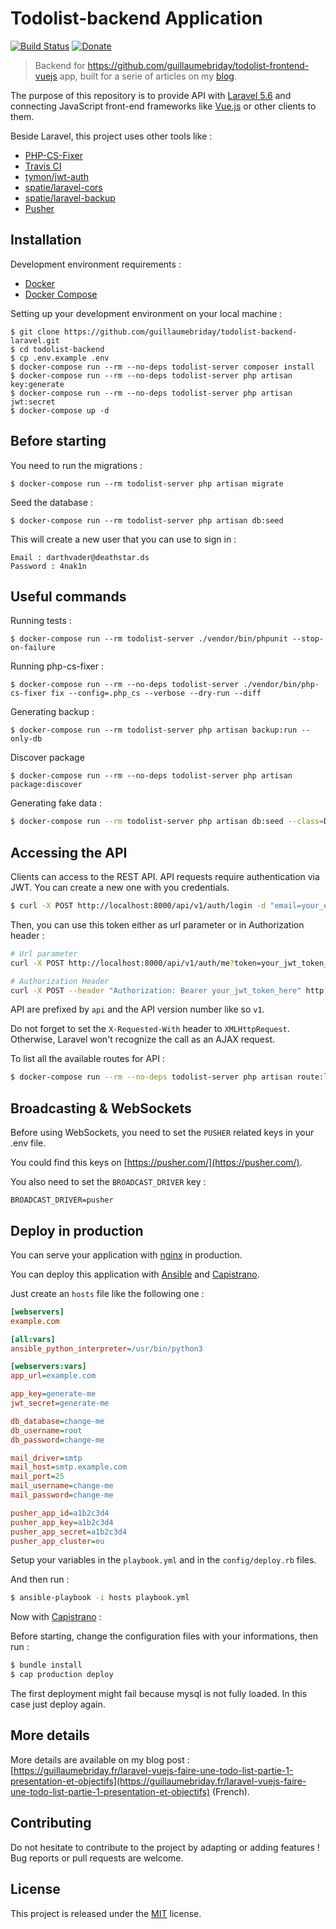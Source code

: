 # Todolist-backend Application

[![Build Status](https://travis-ci.org/guillaumebriday/todolist-backend-laravel.svg?branch=master)](https://travis-ci.org/guillaumebriday/todolist-backend-laravel)
[![Donate](https://img.shields.io/badge/Donate-PayPal-green.svg)](https://www.paypal.me/guillaumebriday)

> Backend for https://github.com/guillaumebriday/todolist-frontend-vuejs app, built for a serie of articles on my [blog](https://guillaumebriday.fr/).

The purpose of this repository is to provide API with [Laravel 5.6](http://laravel.com/) and connecting JavaScript front-end frameworks like [Vue.js](https://vuejs.org) or other clients to them.

Beside Laravel, this project uses other tools like :

- [PHP-CS-Fixer](https://github.com/FriendsOfPhp/PHP-CS-Fixer)
- [Travis CI](https://travis-ci.org/)
- [tymon/jwt-auth](https://github.com/tymondesigns/jwt-auth)
- [spatie/laravel-cors](https://github.com/spatie/laravel-cors)
- [spatie/laravel-backup](https://github.com/spatie/laravel-backup)
- [Pusher](https://pusher.com/)

## Installation

Development environment requirements :
- [Docker](https://www.docker.com)
- [Docker Compose](https://docs.docker.com/compose/install/)

Setting up your development environment on your local machine :
```
$ git clone https://github.com/guillaumebriday/todolist-backend-laravel.git
$ cd todolist-backend
$ cp .env.example .env
$ docker-compose run --rm --no-deps todolist-server composer install
$ docker-compose run --rm --no-deps todolist-server php artisan key:generate
$ docker-compose run --rm --no-deps todolist-server php artisan jwt:secret
$ docker-compose up -d
```

## Before starting
You need to run the migrations :
```
$ docker-compose run --rm todolist-server php artisan migrate
```

Seed the database :
```
$ docker-compose run --rm todolist-server php artisan db:seed
```

This will create a new user that you can use to sign in :
```
Email : darthvader@deathstar.ds
Password : 4nak1n
```

## Useful commands
Running tests :
```
$ docker-compose run --rm todolist-server ./vendor/bin/phpunit --stop-on-failure
```

Running php-cs-fixer :
```
$ docker-compose run --rm --no-deps todolist-server ./vendor/bin/php-cs-fixer fix --config=.php_cs --verbose --dry-run --diff
```

Generating backup :
```
$ docker-compose run --rm todolist-server php artisan backup:run --only-db
```

Discover package
```
$ docker-compose run --rm --no-deps todolist-server php artisan package:discover
```

Generating fake data :
```bash
$ docker-compose run --rm todolist-server php artisan db:seed --class=DevDatabaseSeeder
```

## Accessing the API

Clients can access to the REST API. API requests require authentication via JWT. You can create a new one with you credentials.

```bash
$ curl -X POST http://localhost:8000/api/v1/auth/login -d "email=your_email&password=your_password"
```

Then, you can use this token either as url parameter or in Authorization header :

```bash
# Url parameter
curl -X POST http://localhost:8000/api/v1/auth/me?token=your_jwt_token_here

# Authorization Header
curl -X POST --header "Authorization: Bearer your_jwt_token_here" http://localhost:8000/api/v1/auth/me
```

API are prefixed by ```api``` and the API version number like so ```v1```.

Do not forget to set the ```X-Requested-With``` header to ```XMLHttpRequest```. Otherwise, Laravel won't recognize the call as an AJAX request.

To list all the available routes for API :

```bash
$ docker-compose run --rm --no-deps todolist-server php artisan route:list
```

## Broadcasting & WebSockets

Before using WebSockets, you need to set the ```PUSHER``` related keys in your .env file.

You could find this keys on [https://pusher.com/](https://pusher.com/).

You also need to set the ```BROADCAST_DRIVER``` key :

```
BROADCAST_DRIVER=pusher
```

## Deploy in production

You can serve your application with [nginx](https://nginx.org/) in production.

You can deploy this application with [Ansible](https://www.ansible.com) and [Capistrano](http://capistranorb.com/).

Just create an ```hosts``` file like the following one :

```ini
[webservers]
example.com

[all:vars]
ansible_python_interpreter=/usr/bin/python3

[webservers:vars]
app_url=example.com

app_key=generate-me
jwt_secret=generate-me

db_database=change-me
db_username=root
db_password=change-me

mail_driver=smtp
mail_host=smtp.example.com
mail_port=25
mail_username=change-me
mail_password=change-me

pusher_app_id=a1b2c3d4
pusher_app_key=a1b2c3d4
pusher_app_secret=a1b2c3d4
pusher_app_cluster=eu
```

Setup your variables in the ```playbook.yml``` and in the ```config/deploy.rb``` files.

And then run :

```bash
$ ansible-playbook -i hosts playbook.yml
```

Now with [Capistrano](http://capistranorb.com/) :

Before starting, change the configuration files with your informations, then run :

```bash
$ bundle install
$ cap production deploy
```

The first deployment might fail because mysql is not fully loaded. In this case just deploy again.

## More details

More details are available on my blog post : [https://guillaumebriday.fr/laravel-vuejs-faire-une-todo-list-partie-1-presentation-et-objectifs](https://guillaumebriday.fr/laravel-vuejs-faire-une-todo-list-partie-1-presentation-et-objectifs) (French).

## Contributing

Do not hesitate to contribute to the project by adapting or adding features ! Bug reports or pull requests are welcome.

## License

This project is released under the [MIT](http://opensource.org/licenses/MIT) license.
